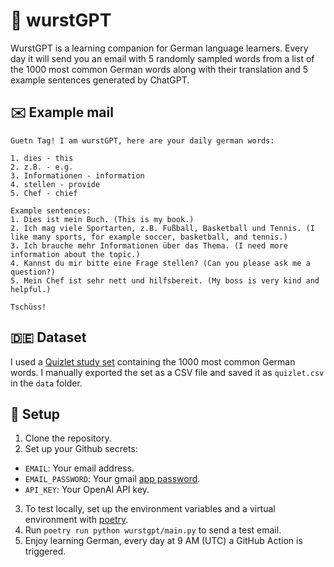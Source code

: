 # 🌭 wurstGPT

WurstGPT is a learning companion for German language learners. Every day it will send you an email with 5 randomly sampled words from a list of the 1000 most common German words along with their translation and 5 example sentences generated by ChatGPT.

## ✉️ Example mail

```
Guetn Tag! I am wurstGPT, here are your daily german words:

1. dies - this
2. z.B. - e.g.
3. Informationen - information
4. stellen - provide
5. Chef - chief

Example sentences:
1. Dies ist mein Buch. (This is my book.)
2. Ich mag viele Sportarten, z.B. Fußball, Basketball und Tennis. (I like many sports, for example soccer, basketball, and tennis.)
3. Ich brauche mehr Informationen über das Thema. (I need more information about the topic.)
4. Kannst du mir bitte eine Frage stellen? (Can you please ask me a question?)
5. Mein Chef ist sehr nett und hilfsbereit. (My boss is very kind and helpful.)

Tschüss!
```

## 🇩🇪 Dataset

I used a [Quizlet study set](https://quizlet.com/28209380/top-10000-german-words-by-frequency-1-1000-flash-cards/) containing the 1000 most common German words. I manually exported the set as a CSV file and saved it as `quizlet.csv` in the `data` folder.

## 🔧 Setup

1. Clone the repository.
2. Set up your Github secrets:
 - `EMAIL`: Your email address.
 - `EMAIL_PASSWORD`: Your gmail [app password](https://support.google.com/accounts/answer/185833?hl=en).
 - `API_KEY`: Your OpenAI API key.
3. To test locally, set up the environment variables and a virtual environment with [poetry](https://python-poetry.org/).
4. Run `poetry run python wurstgpt/main.py` to send a test email.
5. Enjoy learning German, every day at 9 AM (UTC) a GitHub Action is triggered.
